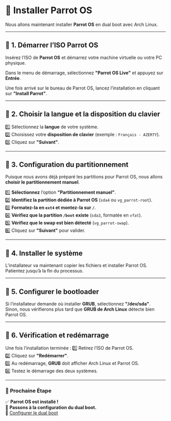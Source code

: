 # 🦜 Installer Parrot OS

Nous allons maintenant installer **Parrot OS** en dual boot avec Arch Linux.

---

## 📌 **1. Démarrer l’ISO Parrot OS**
Insérez l’ISO de **Parrot OS** et démarrez votre machine virtuelle ou votre PC physique.  

Dans le menu de démarrage, sélectionnez **"Parrot OS Live"** et appuyez sur **Entrée**.

Une fois arrivé sur le bureau de Parrot OS, lancez l’installation en cliquant sur **"Install Parrot"**.

---

## 📌 **2. Choisir la langue et la disposition du clavier**
1️⃣ Sélectionnez la **langue** de votre système.  
2️⃣ Choisissez votre **disposition de clavier** (exemple : `Français - AZERTY`).  
3️⃣ Cliquez sur **"Suivant"**.

---

## 📌 **3. Configuration du partitionnement**
Puisque nous avons déjà préparé les partitions pour Parrot OS, nous allons **choisir le partitionnement manuel**.

1️⃣ **Sélectionnez** l’option **"Partitionnement manuel"**.  
2️⃣ **Identifiez la partition dédiée à Parrot OS** (`sda4` ou `vg_parrot-root`).  
3️⃣ **Formatez-la en `ext4` et montez-la sur `/`**.  
4️⃣ **Vérifiez que la partition `/boot` existe** (`sda3`, formatée en `vfat`).  
5️⃣ **Vérifiez que le swap est bien détecté** (`vg_parrot-swap`).  
6️⃣ Cliquez sur **"Suivant"** pour valider.

---

## 📌 **4. Installer le système**
L’installateur va maintenant copier les fichiers et installer Parrot OS.  
Patientez jusqu’à la fin du processus.

---

## 📌 **5. Configurer le bootloader**
Si l’installateur demande où installer **GRUB**, sélectionnez **"/dev/sda"**.  
Sinon, nous vérifierons plus tard que **GRUB de Arch Linux** détecte bien Parrot OS.

---

## 📌 **6. Vérification et redémarrage**
Une fois l’installation terminée :
1️⃣ Retirez l’ISO de Parrot OS.  
2️⃣ Cliquez sur **"Redémarrer"**.  
3️⃣ Au redémarrage, **GRUB** doit afficher Arch Linux et Parrot OS.  
4️⃣ Testez le démarrage des deux systèmes.

---

### 🚀 **Prochaine Étape**
✅ **Parrot OS est installé !**  
📌 **Passons à la configuration du dual boot.**  
📌 [Configurer le dual boot](pages/parrot/configurer_dualboot.md)
